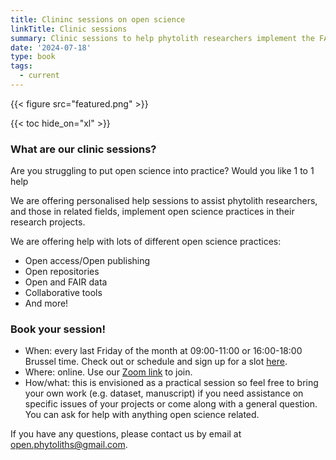 ```yaml
---
title: Clininc sessions on open science
linkTitle: Clinic sessions
summary: Clinic sessions to help phytolith researchers implement the FAIR data principles in phytolith research.
date: '2024-07-18'
type: book
tags:
  - current
---
```


{{< figure src="featured.png" >}}

{{< toc hide_on="xl" >}}

### What are our clinic sessions?
Are you struggling to put open science into practice? Would you like 1 to 1 help

We are offering personalised help sessions to assist phytolith researchers, and those in related fields, implement open science practices in their research projects.

We are offering help with lots of different open science practices:
- Open access/Open publishing
- Open repositories
- Open and FAIR data
- Collaborative tools
- And more!

### Book your session!
- When: every last Friday of the month at 09:00-11:00 or 16:00-18:00 Brussel time. Check out or schedule and sign up for a slot [here](https://docs.google.com/spreadsheets/d/1K3yjSGWpK5WoPIiCAUW9sLW_jIKjFvME7aHfMqNPB20/edit?gid=0#gid=0).
- Where: online. Use our [Zoom link](https://turing-uk.zoom.us/j/92041814986?pwd=1ScbbKcq54lFun5iwaFYn31K8nvzeY.1) to join.
- How/what: this is envisioned as a practical session so feel free to bring your own work (e.g. dataset, manuscript) if you need assistance on specific issues of your projects or come along with a general question. You can ask for help with anything open science related.

If you have any questions, please contact us by email at open.phytoliths@gmail.com.
